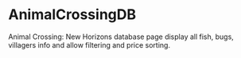 # AnimalCrossingDB
Animal Crossing: New Horizons database page display all fish, bugs, villagers info and allow filtering and price sorting.
